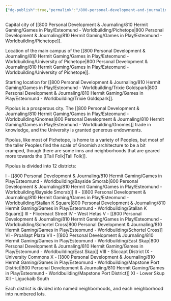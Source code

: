 ```yaml
---
{"dg-publish":true,"permalink":"/800-personal-development-and-journaling/810-hermit-gaming/games-in-play/esteomund-worldbuilding/pipolus/"}
---
```


Capital city of [[800 Personal Development & Journaling/810 Hermit Gaming/Games in Play/Esteomund - Worldbuilding/Pichetope\|800 Personal Development & Journaling/810 Hermit Gaming/Games in Play/Esteomund - Worldbuilding/Pichetope]].

Location of the main campus of the [[800 Personal Development & Journaling/810 Hermit Gaming/Games in Play/Esteomund - Worldbuilding/University of Pichetope\|800 Personal Development & Journaling/810 Hermit Gaming/Games in Play/Esteomund - Worldbuilding/University of Pichetope]].

Starting location for [[800 Personal Development & Journaling/810 Hermit Gaming/Games in Play/Esteomund - Worldbuilding/Trixie Goldspark\|800 Personal Development & Journaling/810 Hermit Gaming/Games in Play/Esteomund - Worldbuilding/Trixie Goldspark]].

Pipolus is a prosperous city.  The [[800 Personal Development & Journaling/810 Hermit Gaming/Games in Play/Esteomund - Worldbuilding/Gnomes\|800 Personal Development & Journaling/810 Hermit Gaming/Games in Play/Esteomund - Worldbuilding/Gnomes]] trade in knowledge, and the University is granted generous endowments.

Pipolus, like most of Pichetope, is home to a variety of Peoples, but most of the taller Peoples find the scale of Gnomish architecture to be a bit cramped, though there are some inns and neighborhoods that are geared more towards the [[Tall Folk\|Tall Folk]].

Pipolus is divided into 12 districts:

I - [[800 Personal Development & Journaling/810 Hermit Gaming/Games in Play/Esteomund - Worldbuilding/Bayside Smorab\|800 Personal Development & Journaling/810 Hermit Gaming/Games in Play/Esteomund - Worldbuilding/Bayside Smorab]]
II - [[800 Personal Development & Journaling/810 Hermit Gaming/Games in Play/Esteomund - Worldbuilding/Stallan K Square\|800 Personal Development & Journaling/810 Hermit Gaming/Games in Play/Esteomund - Worldbuilding/Stallan K Square]]
III - Flicereact Street
IV - West Hetas
V - [[800 Personal Development & Journaling/810 Hermit Gaming/Games in Play/Esteomund - Worldbuilding/Schortel Cross\|800 Personal Development & Journaling/810 Hermit Gaming/Games in Play/Esteomund - Worldbuilding/Schortel Cross]]
VI - Proallapt Plaza
VII - [[800 Personal Development & Journaling/810 Hermit Gaming/Games in Play/Esteomund - Worldbuilding/East Skap\|800 Personal Development & Journaling/810 Hermit Gaming/Games in Play/Esteomund - Worldbuilding/East Skap]]
VIII - Sliccapt District
IX - University Commons
X - [[800 Personal Development & Journaling/810 Hermit Gaming/Games in Play/Esteomund - Worldbuilding/Mapstone Port District\|800 Personal Development & Journaling/810 Hermit Gaming/Games in Play/Esteomund - Worldbuilding/Mapstone Port District]]
XI - Lower Skup
XII - Liguckaib South

Each district is divided into named neighborhoods, and each neighborhood into numbered lots.